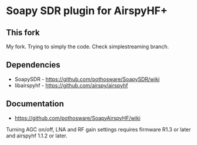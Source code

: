 # Soapy SDR plugin for AirspyHF+

## This fork

My fork. Trying to simply the code. Check simplestreaming branch.

## Dependencies

* SoapySDR - https://github.com/pothosware/SoapySDR/wiki
* libairspyhf - https://github.com/airspy/airspyhf

## Documentation

* https://github.com/pothosware/SoapyAirspyHF/wiki

Turning AGC on/off, LNA and RF gain settings requires firmware R1.3 or later
and airspyhf 1.1.2 or later.
